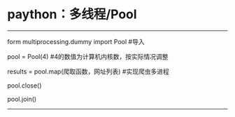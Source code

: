 # paython：多线程/Pool

***

form multiprocessing.dummy import Pool #导入

pool = Pool(4) #4的数值为计算机内核数，按实际情况调整

results = pool.map(爬取函数，网址列表) #实现爬虫多进程

pool.close()

pool.join()

***
